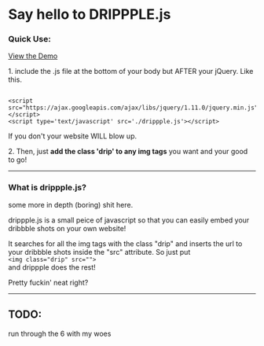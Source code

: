 <h1>Say hello to DRIPPPLE.js</h1>

<h3>Quick Use:</h3>
<a href="http://brandonmowat.github.io/drippple.js/">View the Demo</a>
<p>1. include the .js file at the bottom of your body but AFTER your jQuery. Like this.</p>
<pre><code>
&lt;script src="https://ajax.googleapis.com/ajax/libs/jquery/1.11.0/jquery.min.js"&gt;&lt;/script&gt;
&lt;script type='text/javascript' src='./drippple.js'&gt;&lt;/script&gt;
</code></pre>
<p>If you don't your website WILL blow up.</p>
<p>2. Then, just <strong>add the class 'drip' to any img tags</strong> you want and your good to go!</p>

<hr></hr>

<h3>What is drippple.js?</h3>
<p>some more in depth (boring) shit here.</p>
<p>drippple.js is a small peice of javascript so that you can easily embed your dribbble shots on your own website!</p>
<p>It searches for all the img tags with the class "drip" and inserts the url to your dribbble shots inside the "src" attribute. So just put </br><code>&lt;img class="drip" src=""&gt;</code></br> and drippple does the rest!</p>
<p>Pretty fuckin' neat right?</p>

<hr></hr>

<h2>TODO:</h2>
run through the 6 with my woes
